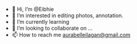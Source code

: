 - 👋 Hi, I’m @Eibhie 
- 👀 I’m interested in editing photos, annotation.
- 🌱 I’m currently learning 
- 💞️ I’m looking to collaborate on ...
- 📫 How to reach me aurabelleilagan@gmail.com

<!---
Eibhie/Eibhie is a ✨ special ✨ repository because its `README.md` (this file) appears on your GitHub profile.
You can click the Preview link to take a look at your changes.
---> 
 
